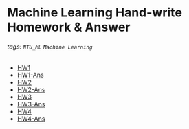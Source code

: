 Machine Learning Hand-write Homework & Answer
===
###### tags: `NTU_ML` `Machine Learning`


- [HW1](https://hackmd.io/@lH2AB7kCSAS3NPw2FffsGg/Sk1n8xPWo)
- [HW1-Ans](https://hackmd.io/@lH2AB7kCSAS3NPw2FffsGg/ByMEkRdVi)
- [HW2](https://hackmd.io/@lH2AB7kCSAS3NPw2FffsGg/r1otQp7Gi)
- [HW2-Ans](https://hackmd.io/@lH2AB7kCSAS3NPw2FffsGg/H1K9vmYVi)
- [HW3](https://hackmd.io/@lH2AB7kCSAS3NPw2FffsGg/Hy3kRxTMs)
- [HW3-Ans](https://hackmd.io/@lH2AB7kCSAS3NPw2FffsGg/BJod1Djro)
- [HW4](https://hackmd.io/@lH2AB7kCSAS3NPw2FffsGg/H1ucYOpNo)
- [HW4-Ans](https://hackmd.io/@lH2AB7kCSAS3NPw2FffsGg/H1P8BI2Dj)